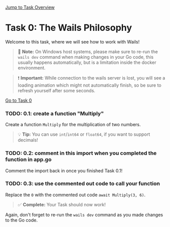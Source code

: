 [Jump to Task Overview](../../../../README.md)

# Task 0: The Wails Philosophy

Welcome to this task, where we will see how to work with Wails!

> 📝 **Note:** On Windows host systems, please make sure to re-run the `wails dev` command when making changes in your Go code, this usually happens automatically, but is a limitation inside the docker environment.

> ❗ **Important:** While connection to the wails server is lost, you will see a loading animation which might not automatically finish, so be sure to refresh yourself after some seconds.


[Go to Task 0](../../../../backend/app.go)

### TODO: 0.1: create a function "Multiply"

Create a function `Multiply` for the multiplication of two numbers. 

> 💡 **Tip:** You can use `int`/`int64` or `float64`, if you want to support decimals!

### TODO: 0.2: comment in this import when you completed the function in app.go

Comment the import back in once you finished Task 0.1!

### TODO: 0.3: use the commented out code to call your function

Replace the `0` with the commented out code `await Multiply(3, 6)`.


> ✅ **Complete:** Your Task should now work!
  
Again, don't forget to re-run the `wails dev` command as you made changes to the Go code.